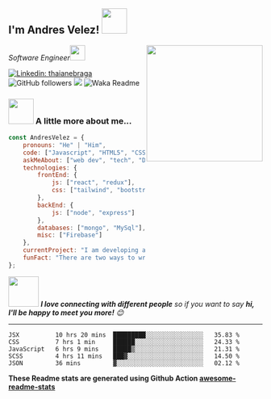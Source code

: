 <h2>I'm Andres Velez! <img src="https://media.giphy.com/media/12oufCB0MyZ1Go/giphy.gif" width="50"></h2>
<img align='right' src="https://media.giphy.com/media/M9gbBd9nbDrOTu1Mqx/giphy.gif" width="230">
<p><em>Software Engineer<img src="https://media.giphy.com/media/WUlplcMpOCEmTGBtBW/giphy.gif" width="30"> 
</em></p>

[![Linkedin: thaianebraga](https://img.shields.io/badge/-avelez-blue?style=flat-square&logo=Linkedin&logoColor=white&link=https://www.linkedin.com/in/andres-velez-su)](www.linkedin.com/in/andres-velez-su/)
![GitHub followers](https://img.shields.io/github/followers/andresdvelez?label=Follow&style=social)
![](https://visitor-badge.glitch.me/badge?page_id=andresdvelez.andresdvelez)
![Waka Readme](https://github.com/andresdvelez/andresdvelez/workflows/Waka%20Readme/badge.svg)

### <img src="https://media.giphy.com/media/VgCDAzcKvsR6OM0uWg/giphy.gif" width="50"> A little more about me...  

```javascript
const AndresVelez = {
    pronouns: "He" | "Him",
    code: ["Javascript", "HTML5", "CSS", "Typescript"],
    askMeAbout: ["web dev", "tech", "Design UI/UX"],
    technologies: {
        frontEnd: {
            js: ["react", "redux"],
            css: ["tailwind", "bootstrap", "sass"]
        },
        backEnd: {
            js: ["node", "express"]
        },
        databases: ["mongo", "MySql"],
        misc: ["Firebase"]
    },
    currentProject: "I am developing as freelancer",
    funFact: "There are two ways to write error-free programs; only the third one works"
};
```

<img src="https://media.giphy.com/media/LnQjpWaON8nhr21vNW/giphy.gif" width="60"> <em><b>I love connecting with different people</b> so if you want to say <b>hi, I'll be happy to meet you more!</b> 😊</em>

---
<!--START_SECTION:waka-->
```text
JSX          10 hrs 20 mins  █████████░░░░░░░░░░░░░░░░   35.83 % 
CSS          7 hrs 1 min     ██████░░░░░░░░░░░░░░░░░░░   24.33 % 
JavaScript   6 hrs 9 mins    █████▒░░░░░░░░░░░░░░░░░░░   21.31 % 
SCSS         4 hrs 11 mins   ███▓░░░░░░░░░░░░░░░░░░░░░   14.50 % 
JSON         36 mins         ▓░░░░░░░░░░░░░░░░░░░░░░░░   02.12 % 
```
<!--END_SECTION:waka-->

**These Readme stats are generated using Github Action [awesome-readme-stats](https://github.com/andresdvelez/waka-readme-stats)**
